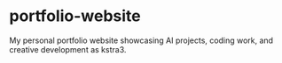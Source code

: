 # portfolio-website
My personal portfolio website showcasing AI projects, coding work, and creative development as kstra3.
